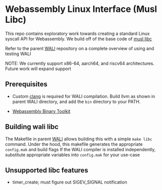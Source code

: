 # Webassembly Linux Interface (Musl Libc)

This repo contains exploratory work towards creating a standard Linux syscall API for 
Webassembly. We build off of the base code of [musl libc](https://github.com/bminor/musl)

Refer to the parent [WALI](https://github.com/arjunr2/WALI) repository on a complete overview of using and testing WALI

NOTE: We currently support x86-64, aarch64, and riscv64 architectures. Future work will expand support

## Prerequisites

* Custom [clang](https://github.com/llvm/llvm-project/releases?page=3) is required for WALI compilation.
Build llvm as shown in parent WALI directory, and add the `bin` directory to your PATH.

* [Webassembly Binary Toolkit](https://github.com/WebAssembly/wabt/releases)


## Building wali libc

The Makefile in parent [WALI](https://github.com/arjunr2/WALI) allows building this with a simple `make libc` command.
Under the hood, this makefile generates the appropriate `config.mak` and build flags
If the WALI compiler is installed independently, substitute appropriate variables into `config.mak` for your use-case

## Unsupported libc features
- timer\_create; must figure out SIGEV\_SIGNAL notification
